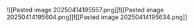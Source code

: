 ![[Pasted image 20250414195557.png]]![[Pasted image 20250414195604.png]]![[Pasted image 20250414195634.png]]